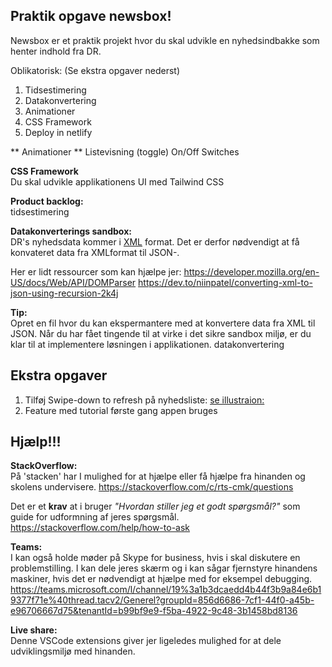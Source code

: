 ## Praktik opgave newsbox!

Newsbox er et praktik projekt hvor du skal udvikle en nyhedsindbakke som henter indhold fra DR.

Oblikatorisk: (Se ekstra opgaver nederst)
1. Tidsestimering
2. Datakonvertering
3. Animationer
4. CSS Framework
5. Deploy in netlify


** Animationer **
Listevisning (toggle)
On/Off Switches 


**CSS Framework** <br>
Du skal udvikle applikationens UI med Tailwind CSS

**Product backlog:** <br>
tidsestimering

**Datakonverterings sandbox:** <br>
DR's nyhedsdata kommer i [XML](https://developer.mozilla.org/en-US/docs/Glossary/XML) format. Det er derfor nødvendigt at få konvateret data fra XMLformat til JSON-.

Her er lidt ressourcer som kan hjælpe jer:
https://developer.mozilla.org/en-US/docs/Web/API/DOMParser
https://dev.to/niinpatel/converting-xml-to-json-using-recursion-2k4j

**Tip:**<br>
Opret en fil hvor du kan ekspermantere med at konvertere data fra XML til JSON. Når du har fået tingende til at virke i det sikre sandbox miljø, er du klar til at implementere løsningen i applikationen.
datakonvertering

## Ekstra opgaver
1. Tilføj Swipe-down to refresh på nyhedsliste:
    [se illustraion:](https://www.tapsmart.com/wp-content/uploads/2015/06/pull-to-refresh-823x1024.png "swipe-down")
2. Feature med tutorial første gang appen bruges


## Hjælp!!!
**StackOverflow:**<br>
På 'stacken' har I mulighed for at hjælpe eller få hjælpe fra hinanden og skolens undervisere.
https://stackoverflow.com/c/rts-cmk/questions

Det er et **krav** at i bruger *"Hvordan stiller jeg et godt spørgsmål?"* som guide for udformning af jeres spørgsmål.
https://stackoverflow.com/help/how-to-ask

**Teams:**<br>
I kan også holde møder på Skype for business, hvis i skal diskutere en problemstilling. I kan dele jeres skærm og i kan sågar fjernstyre hinandens maskiner, hvis det er nødvendigt at hjælpe med for eksempel debugging.
https://teams.microsoft.com/l/channel/19%3a1b3dcaedd4b44f3b9a84e6b19377f71e%40thread.tacv2/Generel?groupId=856d6686-7cf1-44f0-a45b-e96706667d75&tenantId=b99bf9e9-f5ba-4922-9c48-3b1458bd8136

**Live share:**<br>
Denne VSCode extensions giver jer ligeledes mulighed for at dele udviklingsmiljø med hinanden.
